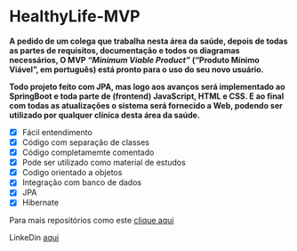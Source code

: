 # HealthyLife-MVP

**A pedido de um colega que trabalha nesta área da saúde, depois de todas as partes de requisitos, documentação e todos os diagramas necessários, O MVP _“Minimum Viable Product”_ (“Produto Mínimo Viável”, em português) está pronto para o uso do seu novo usuário.**

**Todo projeto feito com JPA, mas logo aos avanços será implementado ao SpringBoot e toda parte de (frontend) JavaScript, HTML e CSS. E ao final com todas as atualizações o sistema será fornecido a Web, podendo ser utilizado por qualquer clínica desta área da saúde.**

-  [x] Fácil entendimento
 - [x] Código com separação de classes
 - [x] Código completamemte comentado
 - [x] Pode ser utilizado como material de estudos
 - [x] Codigo orientado a objetos
 - [x] Integração com banco de dados
 - [x] JPA
 - [x] Hibernate

 Para mais repositórios como este [clique aqui](https://github.com/Henri-developer/java-console)
 
 LinkeDin [aqui](https://www.linkedin.com/in/henrique-oliveira-337a93310/)
 
